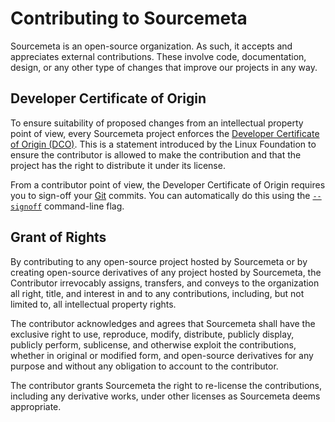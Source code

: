 Contributing to Sourcemeta
==========================

Sourcemeta is an open-source organization. As such, it accepts and appreciates
external contributions. These involve code, documentation, design, or any other
type of changes that improve our projects in any way.

Developer Certificate of Origin
-------------------------------

To ensure suitability of proposed changes from an intellectual property point
of view, every Sourcemeta project enforces the [Developer Certificate of Origin
(DCO)](https://developercertificate.org). This is a statement introduced by the
Linux Foundation to ensure the contributor is allowed to make the contribution
and that the project has the right to distribute it under its license.

From a contributor point of view, the Developer Certificate of Origin requires
you to sign-off your [Git](https://git-scm.com) commits. You can automatically
do this using the
[`--signoff`](https://git-scm.com/docs/git-commit#Documentation/git-commit.txt---signoff)
command-line flag.

Grant of Rights
---------------

By contributing to any open-source project hosted by Sourcemeta or by creating
open-source derivatives of any project hosted by Sourcemeta, the Contributor 
irrevocably assigns, transfers, and conveys to the organization all
right, title, and interest in and to any contributions, including, but not
limited to, all intellectual property rights.

The contributor acknowledges and agrees that Sourcemeta shall have the
exclusive right to use, reproduce, modify, distribute, publicly display,
publicly perform, sublicense, and otherwise exploit the contributions, whether
in original or modified form, and open-source derivatives for any purpose 
and without any obligation to account to the contributor.

The contributor grants Sourcemeta the right to re-license the contributions,
including any derivative works, under other licenses as Sourcemeta deems
appropriate.
